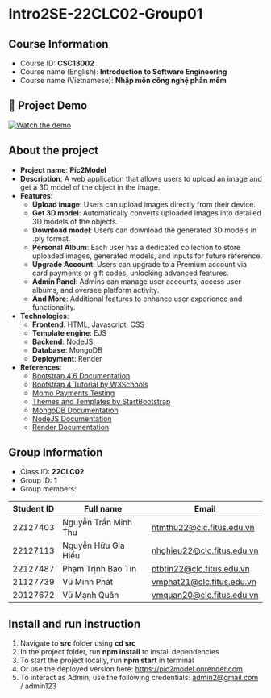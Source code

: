 # Intro2SE-22CLC02-Group01

## Course Information

- Course ID: **CSC13002**
- Course name (English): **Introduction to Software Engineering**
- Course name (Vietnamese): **Nhập môn công nghệ phần mềm**

## 🚀 Project Demo

[![Watch the demo](https://img.youtube.com/vi/GpSXSyZ_uCs/maxresdefault.jpg)](https://youtube.com/playlist?list=PLEJW8FxF3lU3ItcDX8d-2l1_GeNmpG5MU&si=BnfzPuV1FCqdaeoX)

## About the project

- **Project name**: **Pic2Model**
- **Description**: A web application that allows users to upload an image and get a 3D model of the object in the image.
- **Features**:
  - **Upload image**: Users can upload images directly from their device.
  - **Get 3D model**: Automatically converts uploaded images into detailed 3D models of the objects.
  - **Download model**: Users can download the generated 3D models in .ply format.
  - **Personal Album**: Each user has a dedicated collection to store uploaded images, generated models, and inputs for future reference.
  - **Upgrade Account**: Users can upgrade to a Premium account via card payments or gift codes, unlocking advanced features.
  - **Admin Panel**: Admins can manage user accounts, access user albums, and oversee platform activity.
  - **And More**: Additional features to enhance user experience and functionality.
- **Technologies**:
  - **Frontend**: HTML, Javascript, CSS
  - **Template engine**: EJS
  - **Backend**: NodeJS
  - **Database**: MongoDB
  - **Deployment**: Render
- **References**:
  - [Bootstrap 4.6 Documentation](https://getbootstrap.com/docs/4.6/components)
  - [Bootstrap 4 Tutorial by W3Schools](https://www.w3schools.com/bootstrap4/)
  - [Momo Payments Testing](https://developers.momo.vn/v3/vi/docs/payment/guides/home)
  - [Themes and Templates by StartBootstrap](https://startbootstrap.com/)
  - [MongoDB Documentation](https://docs.mongodb.com/)
  - [NodeJS Documentation](https://nodejs.org/en/docs/)
  - [Render Documentation](https://render.com/docs)

## Group Information

- Class ID: **22CLC02**
- Group ID: **1**
- Group members:

| Student ID | Full name            | Email                      |
| :--------: | -------------------- | -------------------------- |
|  22127403  | Nguyễn Trần Minh Thư | ntmthu22@clc.fitus.edu.vn  |
|  22127113  | Nguyễn Hữu Gia Hiếu  | nhghieu22@clc.fitus.edu.vn |
|  22127487  | Phạm Trịnh Bảo Tín   | ptbtin22@clc.fitus.edu.vn  |
|  21127739  | Vũ Minh Phát         | vmphat21@clc.fitus.edu.vn  |
|  20127672  | Vũ Mạnh Quân         | vmquan20@clc.fitus.edu.vn  |

## Install and run instruction

1. Navigate to **src** folder using **cd src**
2. In the project folder, run **npm install** to install dependencies
3. To start the project locally, run **npm start** in terminal
4. Or use the deployed version here: https://pic2model.onrender.com
5. To interact as Admin, use the following credentials: admin2@gmail.com / admin123
